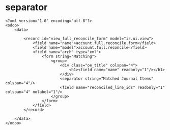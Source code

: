 separator
=========================================================

    <?xml version="1.0" encoding="utf-8"?>
    <odoo>
        <data>
    
            <record id="view_full_reconcile_form" model="ir.ui.view">
                <field name="name">account.full.reconcile.form</field>
                <field name="model">account.full.reconcile</field>
                <field name="arch" type="xml">
                    <form string="Matching">
                        <group>
                            <div class="oe_title" colspan="4">
                                <h1><field name="name" readonly="1"/></h1>
                            </div>
                            <separator string="Matched Journal Items" colspan="4"/>
                            <field name="reconciled_line_ids" readonly="1" colspan="4" nolabel="1"/>
                        </group>
                    </form>
                </field>
            </record>
    
        </data>
    </odoo>
